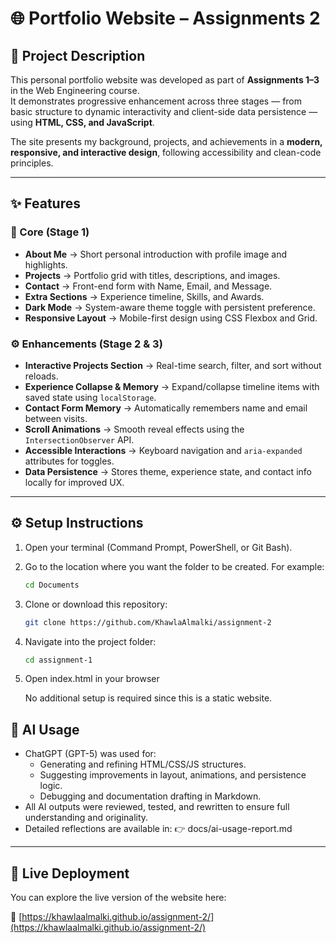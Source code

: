 # 🌐 Portfolio Website – Assignments 2

## 📖 Project Description
This personal portfolio website was developed as part of **Assignments 1–3** in the Web Engineering course.  
It demonstrates progressive enhancement across three stages — from basic structure to dynamic interactivity and client-side data persistence — using **HTML, CSS, and JavaScript**.  

The site presents my background, projects, and achievements in a **modern, responsive, and interactive design**, following accessibility and clean-code principles.  

---

## ✨ Features

### 🧱 Core (Stage 1)
- **About Me** → Short personal introduction with profile image and highlights.  
- **Projects** → Portfolio grid with titles, descriptions, and images.  
- **Contact** → Front-end form with Name, Email, and Message.  
- **Extra Sections** → Experience timeline, Skills, and Awards.  
- **Dark Mode** → System-aware theme toggle with persistent preference.  
- **Responsive Layout** → Mobile-first design using CSS Flexbox and Grid.  

### ⚙️ Enhancements (Stage 2 & 3)
- **Interactive Projects Section** → Real-time search, filter, and sort without reloads.  
- **Experience Collapse & Memory** → Expand/collapse timeline items with saved state using `localStorage`.  
- **Contact Form Memory** → Automatically remembers name and email between visits.  
- **Scroll Animations** → Smooth reveal effects using the `IntersectionObserver` API.  
- **Accessible Interactions** → Keyboard navigation and `aria-expanded` attributes for toggles.  
- **Data Persistence** → Stores theme, experience state, and contact info locally for improved UX.  

---

## ⚙️ Setup Instructions
1. Open your terminal (Command Prompt, PowerShell, or Git Bash).
2. Go to the location where you want the folder to be created. For example:
    ```bash
   cd Documents
3. Clone or download this repository:
   ```bash
   git clone https://github.com/KhawlaAlmalki/assignment-2
4. Navigate into the project folder:
   ```bash
   cd assignment-1
5. Open index.html in your browser
   
   No additional setup is required since this is a static website.

## 🤖 AI Usage
- ChatGPT (GPT-5) was used for:
  - Generating and refining HTML/CSS/JS structures.
  - Suggesting improvements in layout, animations, and persistence logic.
  - Debugging and documentation drafting in Markdown.
- All AI outputs were reviewed, tested, and rewritten to ensure full understanding and originality.
- Detailed reflections are available in:
  👉 docs/ai-usage-report.md
---
## 🚀 Live Deployment
You can explore the live version of the website here:

  🔗 [https://khawlaalmalki.github.io/assignment-2/](https://khawlaalmalki.github.io/assignment-2/)

